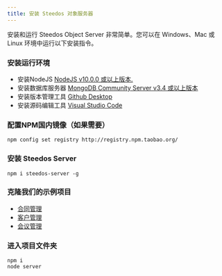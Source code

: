 ```yaml
---
title: 安装 Steedos 对象服务器
---
```


安装和运行 Steedos Object Server 非常简单。您可以在 Windows、Mac 或 Linux 环境中运行以下安装指令。

### 安装运行环境
- 安装NodeJS [NodeJS v10.0.0 或以上版本.](https://nodejs.org/en/)
- 安装数据库服务器 [MongoDB Community Server v3.4 或以上版本](https://www.mongodb.com/download-center/community)
- 安装版本管理工具 [Github Desktop](https://desktop.github.com/)
- 安装源码编辑工具 [Visual Studio Code](https://code.visualstudio.com/)

### 配置NPM国内镜像（如果需要）
```shell
npm config set registry http://registry.npm.taobao.org/
```

### 安装 Steedos Server
```shell
npm i steedos-server -g
```

### 克隆我们的示例项目
- [合同管理](https://github.com/steedos/steedos-contracts-app)
- [客户管理](https://github.com/steedos/steedos-crm-app)
- [会议管理](https://github.com/steedos/steedos-meeting-app)

### 进入项目文件夹
```shell
npm i
node server
```
